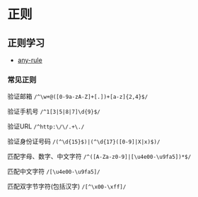 # 正则

## 正则学习

- [any-rule](https://any86.github.io/any-rule/)

### 常见正则

验证邮箱
`/^\w+@([0-9a-zA-Z]+[.])+[a-z]{2,4}$/`

验证手机号
`/^1[3|5|8|7]\d{9}$/`

验证URL
`/^http:\/\/.+\./`

验证身份证号码
`/(^\d{15}$)|(^\d{17}([0-9]|X|x)$)/`

匹配字母、数字、中文字符
`/^([A-Za-z0-9]|[\u4e00-\u9fa5])*$/`

匹配中文字符
`/[\u4e00-\u9fa5]/`

匹配双字节字符(包括汉字)
`/[^\x00-\xff]/`